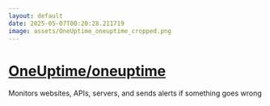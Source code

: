 ```yaml
---
layout: default
date: 2025-05-07T00:20:28.211719
image: assets/OneUptime_oneuptime_cropped.png
---
```


# [OneUptime/oneuptime](https://github.com/OneUptime/oneuptime)

Monitors websites, APIs, servers, and sends alerts if something goes wrong
